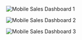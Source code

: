 ![Mobile Sales Dashboard 1](https://github.com/user-attachments/assets/0bd019ab-d9fb-4c87-bc62-426c8915d2dc)

![Mobile Sales Dashboard 2](https://github.com/user-attachments/assets/26923446-edb7-4b8c-a21a-0f5127f33eed)

![Mobile Sales Dashboard 3](https://github.com/user-attachments/assets/c336d561-f2fc-4690-afef-4b4febfc173c)

